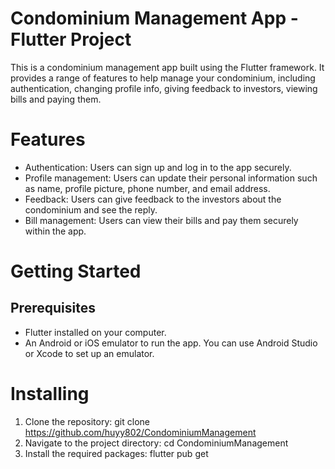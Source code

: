 # Condominium Management App - Flutter Project
This is a condominium management app built using the Flutter framework. It provides a range of features to help manage your condominium, including authentication, changing profile info, giving feedback to investors, viewing bills and paying them.

# Features
- Authentication: Users can sign up and log in to the app securely.
- Profile management: Users can update their personal information such as name, profile picture, phone number, and email address.
- Feedback: Users can give feedback to the investors about the condominium and see the reply.
- Bill management: Users can view their bills and pay them securely within the app.

# Getting Started
## Prerequisites
- Flutter installed on your computer.
- An Android or iOS emulator to run the app. You can use Android Studio or Xcode to set up an emulator.

# Installing
1. Clone the repository:
git clone https://github.com/huyy802/CondominiumManagement
2. Navigate to the project directory:
cd CondominiumManagement
3. Install the required packages:
flutter pub get


